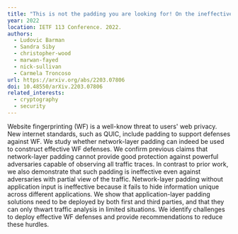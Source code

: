 ```yaml
---
title: "This is not the padding you are looking for! On the ineffectiveness of QUIC PADDING against website fingerprinting"
year: 2022
location: IETF 113 Conference. 2022.
authors:
  - Ludovic Barman
  - Sandra Siby
  - christopher-wood
  - marwan-fayed
  - nick-sullivan
  - Carmela Troncoso
url: https://arxiv.org/abs/2203.07806
doi: 10.48550/arXiv.2203.07806
related_interests:
  - cryptography
  - security
---
```


Website fingerprinting (WF) is a well-know threat to users' web privacy. New internet standards, such as QUIC, include padding to support defenses against WF. We study whether network-layer padding can indeed be used to construct effective WF defenses. We confirm previous claims that network-layer padding cannot provide good protection against powerful adversaries capable of observing all traffic traces. In contrast to prior work, we also demonstrate that such padding is ineffective even against adversaries with partial view of the traffic. Network-layer padding without application input is ineffective because it fails to hide information unique across different applications. We show that application-layer padding solutions need to be deployed by both first and third parties, and that they can only thwart traffic analysis in limited situations. We identify challenges to deploy effective WF defenses and provide recommendations to reduce these hurdles.

